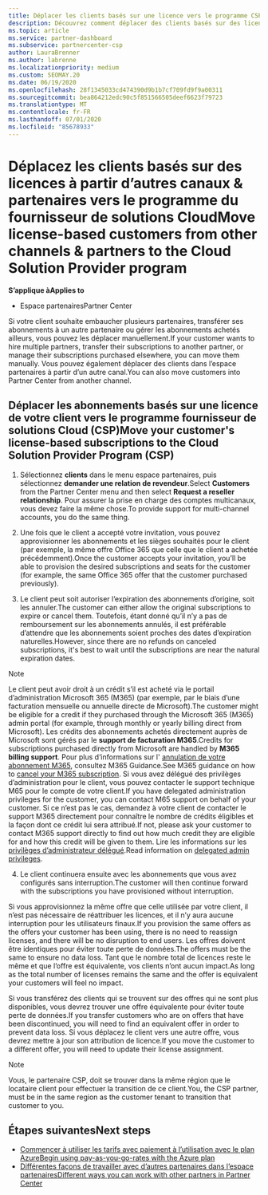 ```yaml
---
title: Déplacer les clients basés sur une licence vers le programme CSP
description: Découvrez comment déplacer des clients basés sur des licences à partir d’autres canaux ou d’un autre partenaire dans le programme du fournisseur de solutions Cloud (CSP) dans l’espace partenaires.
ms.topic: article
ms.service: partner-dashboard
ms.subservice: partnercenter-csp
author: LauraBrenner
ms.author: labrenne
ms.localizationpriority: medium
ms.custom: SEOMAY.20
ms.date: 06/19/2020
ms.openlocfilehash: 28f1345033cd474390d9b1b7cf709fd9f9a00311
ms.sourcegitcommit: bea864212edc90c5f851566505deef6623f79723
ms.translationtype: MT
ms.contentlocale: fr-FR
ms.lasthandoff: 07/01/2020
ms.locfileid: "85678933"
---
```

# <a name="move-license-based-customers-from-other-channels--partners-to-the-cloud-solution-provider-program"></a><span data-ttu-id="0358e-103">Déplacez les clients basés sur des licences à partir d’autres canaux & partenaires vers le programme du fournisseur de solutions Cloud</span><span class="sxs-lookup"><span data-stu-id="0358e-103">Move license-based customers from other channels & partners to the Cloud Solution Provider program</span></span>

<span data-ttu-id="0358e-104">**S’applique à**</span><span class="sxs-lookup"><span data-stu-id="0358e-104">**Applies to**</span></span>

-  <span data-ttu-id="0358e-105">Espace partenaires</span><span class="sxs-lookup"><span data-stu-id="0358e-105">Partner Center</span></span>

<span data-ttu-id="0358e-106">Si votre client souhaite embaucher plusieurs partenaires, transférer ses abonnements à un autre partenaire ou gérer les abonnements achetés ailleurs, vous pouvez les déplacer manuellement.</span><span class="sxs-lookup"><span data-stu-id="0358e-106">If your customer wants to hire multiple partners, transfer their subscriptions to another partner, or manage their subscriptions purchased elsewhere, you can move them manually.</span></span> <span data-ttu-id="0358e-107">Vous pouvez également déplacer des clients dans l’espace partenaires à partir d’un autre canal.</span><span class="sxs-lookup"><span data-stu-id="0358e-107">You can also move customers into Partner Center from another channel.</span></span>

## <a name="move-your-customers-license-based-subscriptions-to-the-cloud-solution-provider-program-csp"></a><span data-ttu-id="0358e-108">Déplacer les abonnements basés sur une licence de votre client vers le programme fournisseur de solutions Cloud (CSP)</span><span class="sxs-lookup"><span data-stu-id="0358e-108">Move your customer's license-based subscriptions to the Cloud Solution Provider Program (CSP)</span></span>

1. <span data-ttu-id="0358e-109">Sélectionnez **clients** dans le menu espace partenaires, puis sélectionnez **demander une relation de revendeur**.</span><span class="sxs-lookup"><span data-stu-id="0358e-109">Select **Customers** from the Partner Center menu and then select **Request a reseller relationship**.</span></span> <span data-ttu-id="0358e-110">Pour assurer la prise en charge des comptes multicanaux, vous devez faire la même chose.</span><span class="sxs-lookup"><span data-stu-id="0358e-110">To provide support for multi-channel accounts, you do the same thing.</span></span>

2. <span data-ttu-id="0358e-111">Une fois que le client a accepté votre invitation, vous pouvez approvisionner les abonnements et les sièges souhaités pour le client (par exemple, la même offre Office 365 que celle que le client a achetée précédemment).</span><span class="sxs-lookup"><span data-stu-id="0358e-111">Once the customer accepts your invitation, you'll be able to provision the desired subscriptions and seats for the customer (for example, the same Office 365 offer that the customer purchased previously).</span></span>

3. <span data-ttu-id="0358e-112">Le client peut soit autoriser l’expiration des abonnements d’origine, soit les annuler.</span><span class="sxs-lookup"><span data-stu-id="0358e-112">The customer can either allow the original subscriptions to expire or cancel them.</span></span> <span data-ttu-id="0358e-113">Toutefois, étant donné qu’il n’y a pas de remboursement sur les abonnements annulés, il est préférable d’attendre que les abonnements soient proches des dates d’expiration naturelles.</span><span class="sxs-lookup"><span data-stu-id="0358e-113">However, since there are no refunds on canceled subscriptions, it's best to wait until the  subscriptions are near the natural expiration dates.</span></span>

>[!NOTE]
> <span data-ttu-id="0358e-114">Le client peut avoir droit à un crédit s’il est acheté via le portail d’administration Microsoft 365 (M365) (par exemple, par le biais d’une facturation mensuelle ou annuelle directe de Microsoft).</span><span class="sxs-lookup"><span data-stu-id="0358e-114">The customer might be eligible for a credit if they purchased through the Microsoft 365 (M365) admin portal (for example, through monthly or yearly billing direct from Microsoft).</span></span> <span data-ttu-id="0358e-115">Les crédits des abonnements achetés directement auprès de Microsoft sont gérés par le **support de facturation M365**.</span><span class="sxs-lookup"><span data-stu-id="0358e-115">Credits for subscriptions purchased directly from Microsoft are handled by **M365 billing support**.</span></span> <span data-ttu-id="0358e-116">Pour plus d’informations sur l' [annulation de votre abonnement M365](https://docs.microsoft.com/microsoft-365/commerce/subscriptions/cancel-your-subscription), consultez M365 Guidance.</span><span class="sxs-lookup"><span data-stu-id="0358e-116">See M365 guidance on how to [cancel your M365 subscription](https://docs.microsoft.com/microsoft-365/commerce/subscriptions/cancel-your-subscription).</span></span> <span data-ttu-id="0358e-117">Si vous avez délégué des privilèges d’administration pour le client, vous pouvez contacter le support technique M65 pour le compte de votre client.</span><span class="sxs-lookup"><span data-stu-id="0358e-117">If you have delegated administration privileges for the customer, you can contact M65 support on behalf of your customer.</span></span> <span data-ttu-id="0358e-118">Si ce n’est pas le cas, demandez à votre client de contacter le support M365 directement pour connaître le nombre de crédits éligibles et la façon dont ce crédit lui sera attribué.</span><span class="sxs-lookup"><span data-stu-id="0358e-118">If not, please ask your customer to contact M365 support directly to find out how much credit they are eligible for and how this credit will be given to them.</span></span> <span data-ttu-id="0358e-119">Lire les informations sur les [privilèges d’administrateur délégué](customers-revoke-admin-privileges.md).</span><span class="sxs-lookup"><span data-stu-id="0358e-119">Read information on [delegated admin privileges](customers-revoke-admin-privileges.md).</span></span> 

4. <span data-ttu-id="0358e-120">Le client continuera ensuite avec les abonnements que vous avez configurés sans interruption.</span><span class="sxs-lookup"><span data-stu-id="0358e-120">The customer will then continue forward with the subscriptions you have provisioned without interruption.</span></span>

<span data-ttu-id="0358e-121">Si vous approvisionnez la même offre que celle utilisée par votre client, il n’est pas nécessaire de réattribuer les licences, et il n’y aura aucune interruption pour les utilisateurs finaux.</span><span class="sxs-lookup"><span data-stu-id="0358e-121">If you provision the same offers as the offers your customer has been using, there is no need to reassign licenses, and there will be no disruption to end users.</span></span> <span data-ttu-id="0358e-122">Les offres doivent être identiques pour éviter toute perte de données.</span><span class="sxs-lookup"><span data-stu-id="0358e-122">The offers must be the same to ensure no data loss.</span></span> <span data-ttu-id="0358e-123">Tant que le nombre total de licences reste le même et que l’offre est équivalente, vos clients n’ont aucun impact.</span><span class="sxs-lookup"><span data-stu-id="0358e-123">As long as the total number of licenses remains the same and the offer is equivalent your customers will feel no impact.</span></span>

<span data-ttu-id="0358e-124">Si vous transférez des clients qui se trouvent sur des offres qui ne sont plus disponibles, vous devrez trouver une offre équivalente pour éviter toute perte de données.</span><span class="sxs-lookup"><span data-stu-id="0358e-124">If you transfer customers who are on offers that have been discontinued, you will need to find an equivalent offer in order to prevent data loss.</span></span> <span data-ttu-id="0358e-125">Si vous déplacez le client vers une autre offre, vous devrez mettre à jour son attribution de licence.</span><span class="sxs-lookup"><span data-stu-id="0358e-125">If you move the customer to a different offer, you will need to update their license assignment.</span></span>

>[!NOTE]
> <span data-ttu-id="0358e-126">Vous, le partenaire CSP, doit se trouver dans la même région que le locataire client pour effectuer la transition de ce client.</span><span class="sxs-lookup"><span data-stu-id="0358e-126">You, the CSP partner, must be in the same region as the customer tenant to transition that customer to you.</span></span>

## <a name="next-steps"></a><span data-ttu-id="0358e-127">Étapes suivantes</span><span class="sxs-lookup"><span data-stu-id="0358e-127">Next steps</span></span>

- [<span data-ttu-id="0358e-128">Commencer à utiliser les tarifs avec paiement à l’utilisation avec le plan Azure</span><span class="sxs-lookup"><span data-stu-id="0358e-128">Begin using pay-as-you-go-rates with the Azure plan </span></span>](azure-plan-get-started.md)
- [<span data-ttu-id="0358e-129">Différentes façons de travailler avec d’autres partenaires dans l’espace partenaires</span><span class="sxs-lookup"><span data-stu-id="0358e-129">Different ways you can work with other partners in Partner Center</span></span>](work-with-other-partners.md)
